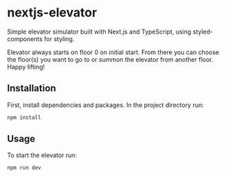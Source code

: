 # nextjs-elevator

Simple elevator simulator built with Next.js and TypeScript, using styled-components for styling.

Elevator always starts on floor 0 on initial start. From there you can choose the floor(s) you want to go to or summon the elevator from another floor. Happy lifting!

## Installation

First, install dependencies and packages. In the project directory run:

```bash
npm install
```

## Usage

To start the elevator run:

```bash
npm run dev
```
